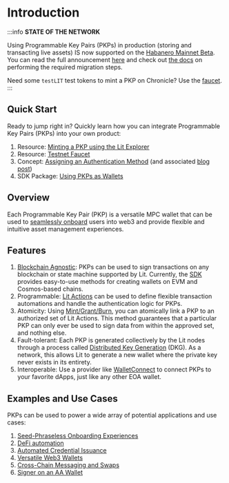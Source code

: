 # Introduction

:::info
**STATE OF THE NETWORK**

Using Programmable Key Pairs (PKPs) in production (storing and transacting live assets) IS now supported on the [Habanero Mainnet Beta](../../network/networks/mainnet.md). You can read the full announcement [here](https://spark.litprotocol.com/) and check out [the docs](https://spark.litprotocol.com/) on performing the required migration steps. 

Need some `testLIT` test tokens to mint a PKP on Chronicle? Use the [faucet](https://faucet.litprotocol.com/).
:::

## Quick Start

Ready to jump right in? Quickly learn how you can integrate Programmable Key Pairs (PKPs) into your own product:

1. Resource: [Minting a PKP using the Lit Explorer](https://explorer.litprotocol.com/mint-pkp)
2. Resource: [Testnet Faucet](https://faucet.litprotocol.com/)
3. Concept: [Assigning an Authentication Method](../wallets/auth-methods.md) (and associated [blog post](https://spark.litprotocol.com/how-authentication-works-with-pkps/))
4. SDK Package: [Using PKPs as Wallets](../wallets/walletconnect.md) 

## Overview

Each Programmable Key Pair (PKP) is a versatile MPC wallet that can be used to [seamlessly onboard](https://spark.litprotocol.com/wallet-abstraction-with-google-oauth/) users into web3 and provide flexible and intuitive asset management experiences. 

## Features

1. [Blockchain Agnostic](../../resources/supported-chains#programmable-key-pairs): PKPs can be used to sign transactions on any blockchain or state machine supported by Lit. Currently, the [SDK](https://github.com/LIT-Protocol/js-sdk/tree/master/packages/pkp-client) provides easy-to-use methods for creating wallets on EVM and Cosmos-based chains. 
2. Programmable: [Lit Actions](../serverless-signing/overview) can be used to define flexible transaction automations and handle the authentication logic for PKPs.
3. Atomicity: Using [Mint/Grant/Burn](../serverless-signing/overview), you can atomically link a PKP to an authorized set of Lit Actions. This method guarantees that a particular PKP can only ever be used to sign data from within the approved set, and nothing else. 
4. Fault-tolerant: Each PKP is generated collectively by the Lit nodes through a process called [Distributed Key Generation](https://en.wikipedia.org/wiki/Distributed_key_generation) (DKG). As a network, this allows Lit to generate a new wallet where the private key never exists in its entirety. 
5. Interoperable: Use a provider like [WalletConnect](../wallets/walletconnect.md) to connect PKPs to your favorite dApps, just like any other EOA wallet.

## Examples and Use Cases

PKPs can be used to power a wide array of potential applications and use cases:

1. [Seed-Phraseless Onboarding Experiences](https://spark.litprotocol.com/wallet-abstraction-with-google-oauth/)
2. [DeFi automation](https://spark.litprotocol.com/automated-portfolio-rebalancing-uniswap/)
3. [Automated Credential Issuance](https://spark.litprotocol.com/krebitxlitactions/)
4. [Versatile Web3 Wallets](https://github.com/DustilDawn/Magic)
5. [Cross-Chain Messaging and Swaps](https://spark.litprotocol.com/xchain-bridging-yacht-lit-swap/)
6. [Signer on an AA Wallet](https://spark.litprotocol.com/account-abstraction-and-mpc/)